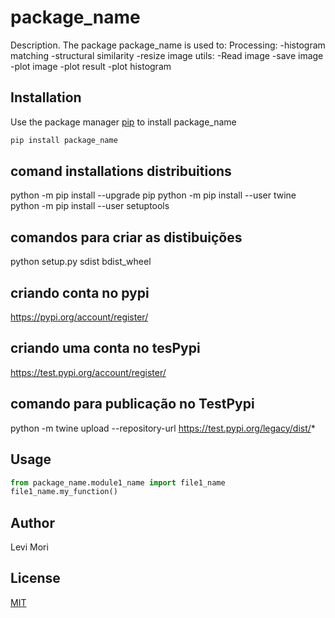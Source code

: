 # package_name

Description. 
The package package_name is used to:
	Processing:
		-histogram matching
		-structural similarity
		-resize image
	utils:
		-Read image
		-save image
		-plot image
		-plot result
		-plot histogram


## Installation

Use the package manager [pip](https://pip.pypa.io/en/stable/) to install package_name

```bash
pip install package_name
```
## comand installations distribuitions
python -m pip install --upgrade pip
python -m pip install --user twine
python -m pip install --user setuptools

## comandos para criar as distibuições
python setup.py sdist bdist_wheel

## criando conta no pypi
https://pypi.org/account/register/

## criando uma conta no tesPypi
https://test.pypi.org/account/register/

## comando para publicação no TestPypi
python -m twine upload --repository-url
https://test.pypi.org/legacy/dist/*

## Usage

```python
from package_name.module1_name import file1_name
file1_name.my_function()
```

## Author
Levi Mori

## License
[MIT](https://choosealicense.com/licenses/mit/)